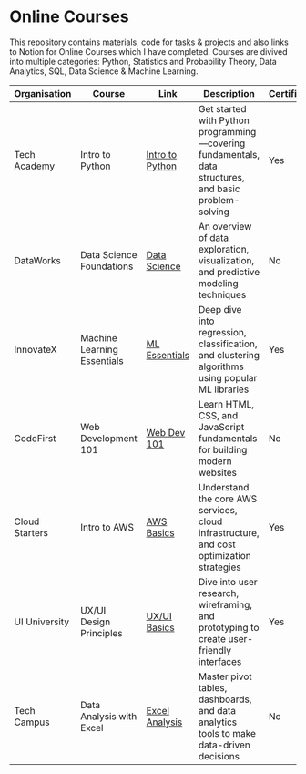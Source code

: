 # Online Courses 

This repository contains materials, code for tasks & projects and also links to Notion for Online Courses which I have completed. Courses are divived into multiple categories: Python, Statistics and Probability Theory, Data Analytics, SQL, Data Science & Machine Learning.

| Organisation   | Course                     | Link                                           | Description                                                                                           | Certificate |
|----------------|----------------------------|------------------------------------------------|-------------------------------------------------------------------------------------------------------|------------|
| Tech Academy   | Intro to Python            | [Intro to Python](https://example.com/python) | Get started with Python programming—covering fundamentals, data structures, and basic problem-solving | Yes        |
| DataWorks      | Data Science Foundations    | [Data Science](https://example.com/datasci)   | An overview of data exploration, visualization, and predictive modeling techniques                    | No         |
| InnovateX      | Machine Learning Essentials | [ML Essentials](https://example.com/ML)       | Deep dive into regression, classification, and clustering algorithms using popular ML libraries       | Yes        |
| CodeFirst      | Web Development 101         | [Web Dev 101](https://example.com/webdev)     | Learn HTML, CSS, and JavaScript fundamentals for building modern websites                             | No         |
| Cloud Starters | Intro to AWS               | [AWS Basics](https://example.com/aws)         | Understand the core AWS services, cloud infrastructure, and cost optimization strategies              | Yes        |
| UI University  | UX/UI Design Principles     | [UX/UI Basics](https://example.com/uxui)      | Dive into user research, wireframing, and prototyping to create user-friendly interfaces              | Yes        |
| Tech Campus    | Data Analysis with Excel    | [Excel Analysis](https://example.com/excel)   | Master pivot tables, dashboards, and data analytics tools to make data-driven decisions               | No         |
